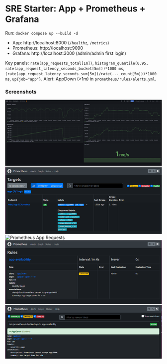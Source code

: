 # SRE Starter: App + Prometheus + Grafana
Run: `docker compose up --build -d`
- App: http://localhost:8000  (`/healthz`, `/metrics`)
- Prometheus: http://localhost:9090
- Grafana: http://localhost:3000  (admin/admin first login)

Key panels: `rate(app_requests_total[1m])`,
`histogram_quantile(0.95, rate(app_request_latency_seconds_bucket[5m]))*1000 ms`,
`(rate(app_request_latency_seconds_sum[5m])/rate(..._count[5m]))*1000 ms`,
`up{job="app"}`.
Alert: AppDown (>1m) in `prometheus/rules/alerts.yml`.

### Screenshots

![SRE Starter Grafana Dashboard](assets/sre_starter_grafana_dashboard.png)
![Prometheus Targets](assets/prometheus_targets.png)
![Prometheus App Requests](assets/prometheus_app_requests.png)
![Prometheus App Availability](assets/prometheus_app_availability.png)
![Prometheus Alerts](assets/prometheus_alerts.png)
